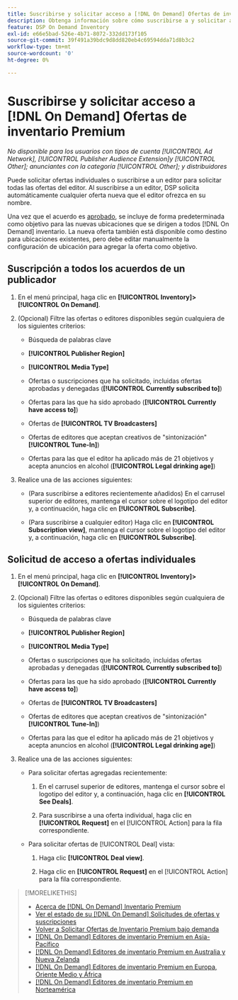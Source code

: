 ```yaml
---
title: Suscribirse y solicitar acceso a [!DNL On Demand] Ofertas de inventario Premium
description: Obtenga información sobre cómo suscribirse a y solicitar acceso a,[!DNL On Demand] ofertas.
feature: DSP On Demand Inventory
exl-id: e66e5bad-526e-4b71-8072-332dd173f105
source-git-commit: 39f491a39bdc9d8dd820eb4c69594dda71d8b3c2
workflow-type: tm+mt
source-wordcount: '0'
ht-degree: 0%

---
```


# Suscribirse y solicitar acceso a [!DNL On Demand] Ofertas de inventario Premium

*No disponible para los usuarios con tipos de cuenta [!UICONTROL Ad Network], [!UICONTROL Publisher Audience Extension]y [!UICONTROL Other]; anunciantes con la categoría [!UICONTROL Other]; y distribuidores*

Puede solicitar ofertas individuales o suscribirse a un editor para solicitar todas las ofertas del editor. Al suscribirse a un editor, DSP solicita automáticamente cualquier oferta nueva que el editor ofrezca en su nombre.

Una vez que el acuerdo es [aprobado](/help/dsp/inventory/on-demand-inventory-view-status.md), se incluye de forma predeterminada como objetivo para las nuevas ubicaciones que se dirigen a todos [!DNL On Demand] inventario. La nueva oferta también está disponible como destino para ubicaciones existentes, pero debe editar manualmente la configuración de ubicación para agregar la oferta como objetivo.

## Suscripción a todos los acuerdos de un publicador

1. En el menú principal, haga clic en **[!UICONTROL Inventory]>[!UICONTROL On Demand]**.

1. (Opcional) Filtre las ofertas o editores disponibles según cualquiera de los siguientes criterios:

   * Búsqueda de palabras clave

   * **[!UICONTROL Publisher Region]**

   * **[!UICONTROL Media Type]**

   * Ofertas o suscripciones que ha solicitado, incluidas ofertas aprobadas y denegadas (**[!UICONTROL Currently subscribed to]**)

   * Ofertas para las que ha sido aprobado (**[!UICONTROL Currently have access to]**)

   * Ofertas de **[!UICONTROL TV Broadcasters]**

   * Ofertas de editores que aceptan creativos de &quot;sintonización&quot;
      **[!UICONTROL Tune-In]**)

   * Ofertas para las que el editor ha aplicado más de 21 objetivos y acepta anuncios en alcohol (**[!UICONTROL Legal drinking age]**)

1. Realice una de las acciones siguientes:

   * (Para suscribirse a editores recientemente añadidos) En el carrusel superior de editores, mantenga el cursor sobre el logotipo del editor y, a continuación, haga clic en **[!UICONTROL Subscribe]**.

   * (Para suscribirse a cualquier editor) Haga clic en **[!UICONTROL Subscription view]**, mantenga el cursor sobre el logotipo del editor y, a continuación, haga clic en **[!UICONTROL Subscribe]**.

## Solicitud de acceso a ofertas individuales

1. En el menú principal, haga clic en **[!UICONTROL Inventory]>[!UICONTROL On Demand]**.

1. (Opcional) Filtre las ofertas o editores disponibles según cualquiera de los siguientes criterios:

   * Búsqueda de palabras clave

   * **[!UICONTROL Publisher Region]**

   * **[!UICONTROL Media Type]**

   * Ofertas o suscripciones que ha solicitado, incluidas ofertas aprobadas y denegadas (**[!UICONTROL Currently subscribed to]**)

   * Ofertas para las que ha sido aprobado (**[!UICONTROL Currently have access to]**)

   * Ofertas de **[!UICONTROL TV Broadcasters]**

   * Ofertas de editores que aceptan creativos de &quot;sintonización&quot;
      **[!UICONTROL Tune-In]**)

   * Ofertas para las que el editor ha aplicado más de 21 objetivos y acepta anuncios en alcohol (**[!UICONTROL Legal drinking age]**)

1. Realice una de las acciones siguientes:

   * Para solicitar ofertas agregadas recientemente:

      1. En el carrusel superior de editores, mantenga el cursor sobre el logotipo del editor y, a continuación, haga clic en **[!UICONTROL See Deals]**.

      1. Para suscribirse a una oferta individual, haga clic en **[!UICONTROL Request]** en el [!UICONTROL Action] para la fila correspondiente.
   * Para solicitar ofertas de [!UICONTROL Deal] vista:

      1. Haga clic **[!UICONTROL Deal view]**.

      1. Haga clic en **[!UICONTROL Request]** en el [!UICONTROL Action] para la fila correspondiente.


>[!MORELIKETHIS]
>
>* [Acerca de [!DNL On Demand] Inventario Premium](on-demand-inventory-about.md)
>* [Ver el estado de su [!DNL On Demand] Solicitudes de ofertas y suscripciones](on-demand-inventory-view-status.md)
>* [Volver a Solicitar Ofertas de Inventario Premium bajo demanda](on-demand-inventory-rerequest.md)
>* [[!DNL On Demand] Editores de inventario Premium en Asia-Pacífico](on-demand-inventory-publishers-apac.md)
>* [[!DNL On Demand] Editores de inventario Premium en Australia y Nueva Zelanda](on-demand-inventory-publishers-anz.md)
>* [[!DNL On Demand] Editores de inventario Premium en Europa, Oriente Medio y África](on-demand-inventory-publishers-emea.md)
>* [[!DNL On Demand] Editores de inventario Premium en Norteamérica](on-demand-inventory-publishers-na.md)

